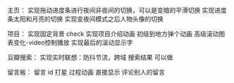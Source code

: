主页：
实现拖动进度条进行夜间非夜间的切换，可以是变暗的平滑切换
实现进度条太阳和月亮的切换
实现变夜间模式之后人物头像的切换

项目：
实现固定背景 check
实现项目介绍动画
初级到地方弹个动画
高级滚动图表变化-video控制播放
实现最后的滚动显示字

豆瓣搜索：
实现实时联想：防抖节流，跨域
搜索结果 可以做

留言板：
留言 id 打星
过程动画
直接显示
评论别人的留言